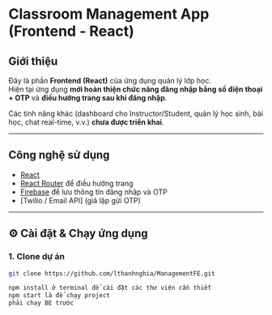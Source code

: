 # Classroom Management App (Frontend - React)

##  Giới thiệu
Đây là phần **Frontend (React)** của ứng dụng quản lý lớp học.  
Hiện tại ứng dụng **mới hoàn thiện chức năng đăng nhập bằng số điện thoại + OTP** và **điều hướng trang sau khi đăng nhập**.  

Các tính năng khác (dashboard cho Instructor/Student, quản lý học sinh, bài học, chat real-time, v.v.) **chưa được triển khai**.

---

##  Công nghệ sử dụng
- [React](https://reactjs.org/) 
- [React Router](https://reactrouter.com/) để điều hướng trang
- [Firebase](https://firebase.google.com/) để lưu thông tin đăng nhập và OTP
- [Twilio / Email API] (giả lập gửi OTP)

---

## ⚙️ Cài đặt & Chạy ứng dụng

### 1. Clone dự án
```bash
git clone https://github.com/lthanhnghia/ManagementFE.git

npm install ở terminal để cài đặt các thư viện cần thiết
npm start là để chạy project
phải chạy BE trước
